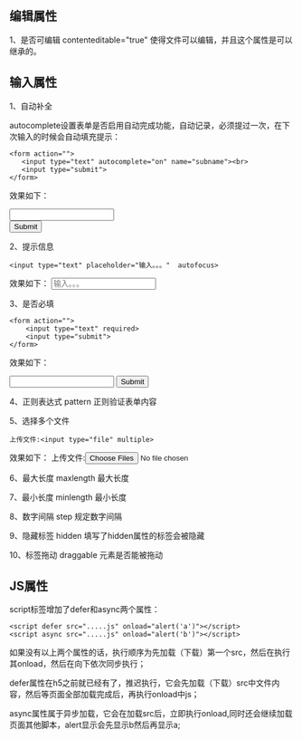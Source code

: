 ## 编辑属性
1、是否可编辑
contenteditable="true" 使得文件可以编辑，并且这个属性是可以继承的。

## 输入属性
1、自动补全

autocomplete设置表单是否启用自动完成功能，自动记录，必须提过一次，在下次输入的时候会自动填充提示：
 ```
<form action="">
    <input type="text" autocomplete="on" name="subname"><br>
    <input type="submit">
</form>
 ```
 效果如下：
 <form action="">
    <input type="text" autocomplete="on" name="subname"><br>
    <input type="submit">
</form>

2、提示信息
```
<input type="text" placeholder="输入。。。"  autofocus>
```
效果如下：
<input type="text" placeholder="输入。。。">

3、是否必填
```
<form action="">
    <input type="text" required>
    <input type="submit">
</form>
```
效果如下：
<form action="">
    <input type="text" required>
    <input type="submit">
</form>

4、正则表达式
pattern  正则验证表单内容

5、选择多个文件
```
上传文件:<input type="file" multiple>
```
效果如下：
上传文件:<input type="file" multiple>

6、最大长度
maxlength 最大长度

7、最小长度
minlength 最小长度 

8、数字间隔
step  规定数字间隔

9、隐藏标签
hidden 填写了hidden属性的标签会被隐藏

10、标签拖动
draggable 元素是否能被拖动

## JS属性
script标签增加了defer和async两个属性：
```
<script defer src=".....js" onload="alert('a')"></script>
<script async src=".....js" onload="alert('b')"></script>
```
如果没有以上两个属性的话，执行顺序为先加载（下载）第一个src，然后在执行其onload，然后在向下依次同步执行；

defer属性在h5之前就已经有了，推迟执行，它会先加载（下载）src中文件内容，然后等页面全部加载完成后，再执行onload中js；  

async属性属于异步加载，它会在加载src后，立即执行onload,同时还会继续加载页面其他脚本，alert显示会先显示b然后再显示a;